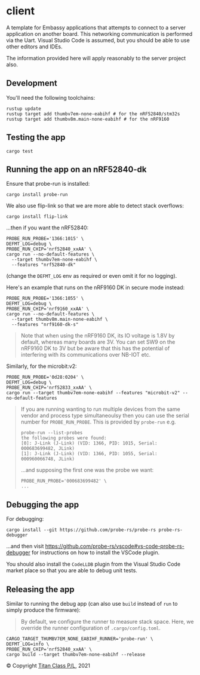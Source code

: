 client
===

A template for Embassy applications that attempts to connect to a server application on another board. This networking
communication is performed via the Uart. Visual Studio Code is assumed, but you should be able to use other editors
and IDEs.

The information provided here will apply reasonably to the server project also.

Development
---

You'll need the following toolchains:

```
rustup update
rustup target add thumbv7em-none-eabihf # for the nRF52840/stm32s
rustup target add thumbv8m.main-none-eabihf # for the nRF9160
```

Testing the app
---

```
cargo test
```

Running the app on an nRF52840-dk
---

Ensure that probe-run is installed:

```
cargo install probe-run
```

We also use flip-link so that we are more able to detect stack overflows:

```
cargo install flip-link
```

...then if you want the nRF52840:

```
PROBE_RUN_PROBE='1366:1015' \
DEFMT_LOG=debug \
PROBE_RUN_CHIP='nrf52840_xxAA' \
cargo run --no-default-features \
  --target thumbv7em-none-eabihf \
  --features "nrf52840-dk"
```

(change the `DEFMT_LOG` env as required or even omit it for no logging).

Here's an example that runs on the nRF9160 DK in secure mode instead:

```
PROBE_RUN_PROBE='1366:1055' \
DEFMT_LOG=debug \
PROBE_RUN_CHIP='nrf9160_xxAA' \
cargo run --no-default-features \
  --target thumbv8m.main-none-eabihf \
  --features "nrf9160-dk-s"
```

> Note that when using the nRF9160 DK, its IO voltage is 1.8V by default, whereas many boards are
> 3V. You can set SW9 on the nRF9160 DK to 3V but be aware that this has the potential of 
> interfering with its communications over NB-IOT etc.

Similarly, for the microbit:v2:

```
PROBE_RUN_PROBE='0d28:0204' \
DEFMT_LOG=debug \
PROBE_RUN_CHIP='nrf52833_xxAA' \
cargo run --target thumbv7em-none-eabihf --features "microbit-v2" --no-default-features
```

> If you are running wanting to run multiple devices from the same vendor and process type simultaneoulsy then you can use
> the serial number for `PROBE_RUN_PROBE`. This is provided by `probe-run` e.g.
> ```
> probe-run --list-probes
> the following probes were found:
> [0]: J-Link (J-Link) (VID: 1366, PID: 1015, Serial: 000683699482, JLink)
> [1]: J-Link (J-Link) (VID: 1366, PID: 1055, Serial: 000960066748, JLink)
> ```
>
> ...and supposing the first one was the probe we want:
> ```
> PROBE_RUN_PROBE='000683699482' \
> ...
> ```

Debugging the app
---

For debugging:

```
cargo install --git https://github.com/probe-rs/probe-rs probe-rs-debugger
```

...and then visit https://github.com/probe-rs/vscode#vs-code-probe-rs-debugger for instructions on 
how to install the VSCode plugin.

You should also install the `CodeLLDB` plugin from the Visual Studio Code market place so that you are
able to debug unit tests.

Releasing the app
---

Similar to running the debug app (can also use `build` instead of `run` to simply produce the firmware):

> By default, we configure the runner to measure stack space. Here, we
> override the runner configuration of `.cargo/config.toml`.

```
CARGO_TARGET_THUMBV7EM_NONE_EABIHF_RUNNER='probe-run' \
DEFMT_LOG=info \
PROBE_RUN_CHIP='nrf52840_xxAA' \
cargo build --target thumbv7em-none-eabihf --release
```

© Copyright [Titan Class P/L](https://www.titanclass.com.au/), 2021
